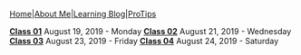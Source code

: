 [Home](README)|[About Me](aboutme)|[Learning Blog](learningblog)|[ProTips](tips.a)

[**Class 01**](blog.code102.01) August 19, 2019 - Monday
[**Class 02**](blog.code102.02) August 21, 2019 - Wednesday
[**Class 03**](blog.code102.03) August 23, 2019 - Friday
[**Class 04**](blog.code102.04) August 24, 2019 - Saturday